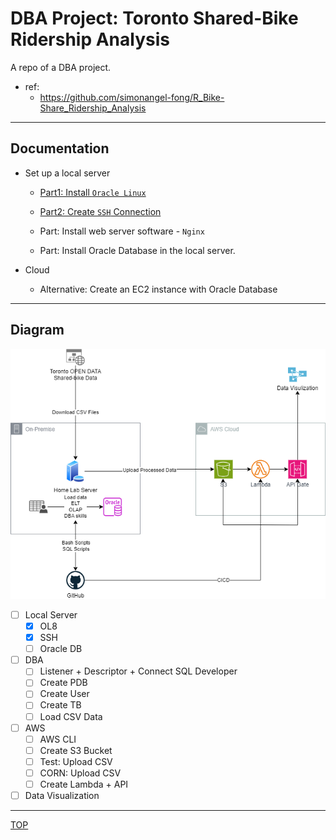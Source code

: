 # DBA Project: Toronto Shared-Bike Ridership Analysis

A repo of a DBA project.

- ref:
  - https://github.com/simonangel-fong/R_Bike-Share_Ridership_Analysis

---

## Documentation

- Set up a local server

  - [Part1: Install `Oracle Linux`](./doc/local/ol_install/ol_install.md)

  - [Part2: Create `SSH` Connection](./doc/local/ssh/ssh.md)
  - Part: Install web server software - `Nginx`
  - Part: Install Oracle Database in the local server.

- Cloud
  - Alternative: Create an EC2 instance with Oracle Database

---

## Diagram

![diagram](./pic/diagram.png)

- [ ] Local Server
  - [x] OL8
  - [x] SSH
  - [ ] Oracle DB
- [ ] DBA
  - [ ] Listener + Descriptor + Connect SQL Developer
  - [ ] Create PDB
  - [ ] Create User
  - [ ] Create TB
  - [ ] Load CSV Data
- [ ] AWS
  - [ ] AWS CLI
  - [ ] Create S3 Bucket
  - [ ] Test: Upload CSV
  - [ ] CORN: Upload CSV
  - [ ] Create Lambda + API
- [ ] Data Visualization

---

[TOP](#dba-project-toronto-shared-bike-ridership-analysis)
